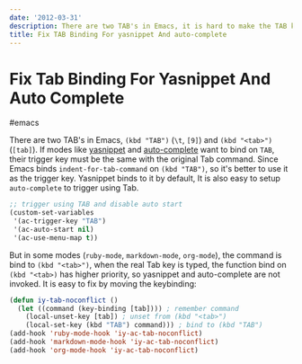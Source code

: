 ```yaml
---
date: '2012-03-31'
description: There are two TAB's in Emacs, it is hard to make the TAB keybinding works as expected in Emacs.
title: Fix TAB Binding For yasnippet And auto-complete
---
```


# Fix Tab Binding For Yasnippet And Auto Complete

#emacs

There are two TAB's in Emacs, `(kbd "TAB")` (`\t`, `[9]`) and `(kbd "<tab>")` (`[tab]`). If modes like [yasnippet][] and [auto-complete][] want to bind on `TAB`, their trigger key must be the same with the original Tab command. Since Emacs binds `indent-for-tab-command` on `(kbd "TAB")`, so it's better to use it as the trigger key. Yasnippet binds to it by default, It is also easy to setup `auto-complete` to trigger using Tab.

``` lisp
;; trigger using TAB and disable auto start
(custom-set-variables
 '(ac-trigger-key "TAB")
 '(ac-auto-start nil)
 '(ac-use-menu-map t))
```

But in some modes (`ruby-mode`, `markdown-mode`, `org-mode`), the command is bind to `(kbd "<tab>")`, when the real Tab key is typed, the function bind on `(kbd "<tab>)` has higher priority, so yasnippet and auto-complete are not invoked. It is easy to fix by moving the keybinding:

``` lisp
(defun iy-tab-noconflict ()
  (let ((command (key-binding [tab]))) ; remember command
    (local-unset-key [tab]) ; unset from (kbd "<tab>")
    (local-set-key (kbd "TAB") command))) ; bind to (kbd "TAB")
(add-hook 'ruby-mode-hook 'iy-ac-tab-noconflict)
(add-hook 'markdown-mode-hook 'iy-ac-tab-noconflict)
(add-hook 'org-mode-hook 'iy-ac-tab-noconflict)
```

[yasnippet]: https://github.com/joaotavora/yasnippet
[auto-complete]: https://github.com/m2ym/auto-complete
